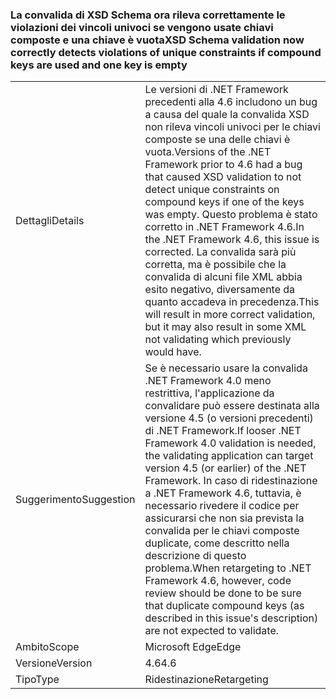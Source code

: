 ### <a name="xsd-schema-validation-now-correctly-detects-violations-of-unique-constraints-if-compound-keys-are-used-and-one-key-is-empty"></a><span data-ttu-id="86300-101">La convalida di XSD Schema ora rileva correttamente le violazioni dei vincoli univoci se vengono usate chiavi composte e una chiave è vuota</span><span class="sxs-lookup"><span data-stu-id="86300-101">XSD Schema validation now correctly detects violations of unique constraints if compound keys are used and one key is empty</span></span>

|   |   |
|---|---|
|<span data-ttu-id="86300-102">Dettagli</span><span class="sxs-lookup"><span data-stu-id="86300-102">Details</span></span>|<span data-ttu-id="86300-103">Le versioni di .NET Framework precedenti alla 4.6 includono un bug a causa del quale la convalida XSD non rileva vincoli univoci per le chiavi composte se una delle chiavi è vuota.</span><span class="sxs-lookup"><span data-stu-id="86300-103">Versions of the .NET Framework prior to 4.6 had a bug that caused XSD validation to not detect unique constraints on compound keys if one of the keys was empty.</span></span> <span data-ttu-id="86300-104">Questo problema è stato corretto in .NET Framework 4.6.</span><span class="sxs-lookup"><span data-stu-id="86300-104">In the .NET Framework 4.6, this issue is corrected.</span></span> <span data-ttu-id="86300-105">La convalida sarà più corretta, ma è possibile che la convalida di alcuni file XML abbia esito negativo, diversamente da quanto accadeva in precedenza.</span><span class="sxs-lookup"><span data-stu-id="86300-105">This will result in more correct validation, but it may also result in some XML not validating which previously would have.</span></span>|
|<span data-ttu-id="86300-106">Suggerimento</span><span class="sxs-lookup"><span data-stu-id="86300-106">Suggestion</span></span>|<span data-ttu-id="86300-107">Se è necessario usare la convalida .NET Framework 4.0 meno restrittiva, l'applicazione da convalidare può essere destinata alla versione 4.5 (o versioni precedenti) di .NET Framework.</span><span class="sxs-lookup"><span data-stu-id="86300-107">If looser .NET Framework 4.0 validation is needed, the validating application can target version 4.5 (or earlier) of the .NET Framework.</span></span> <span data-ttu-id="86300-108">In caso di ridestinazione a .NET Framework 4.6, tuttavia, è necessario rivedere il codice per assicurarsi che non sia prevista la convalida per le chiavi composte duplicate, come descritto nella descrizione di questo problema.</span><span class="sxs-lookup"><span data-stu-id="86300-108">When retargeting to .NET Framework 4.6, however, code review should be done to be sure that duplicate compound keys (as described in this issue's description) are not expected to validate.</span></span>|
|<span data-ttu-id="86300-109">Ambito</span><span class="sxs-lookup"><span data-stu-id="86300-109">Scope</span></span>|<span data-ttu-id="86300-110">Microsoft Edge</span><span class="sxs-lookup"><span data-stu-id="86300-110">Edge</span></span>|
|<span data-ttu-id="86300-111">Versione</span><span class="sxs-lookup"><span data-stu-id="86300-111">Version</span></span>|<span data-ttu-id="86300-112">4.6</span><span class="sxs-lookup"><span data-stu-id="86300-112">4.6</span></span>|
|<span data-ttu-id="86300-113">Tipo</span><span class="sxs-lookup"><span data-stu-id="86300-113">Type</span></span>|<span data-ttu-id="86300-114">Ridestinazione</span><span class="sxs-lookup"><span data-stu-id="86300-114">Retargeting</span></span>|

